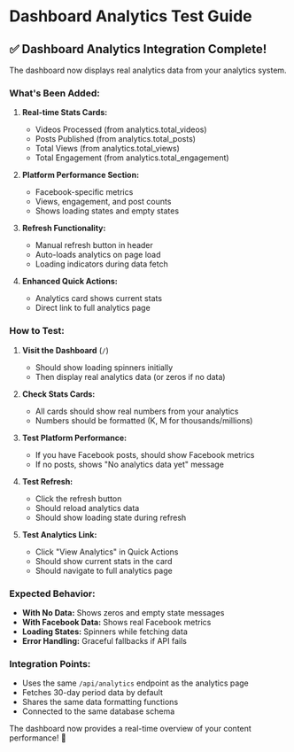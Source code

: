 # Dashboard Analytics Test Guide

## ✅ **Dashboard Analytics Integration Complete!**

The dashboard now displays real analytics data from your analytics system.

### **What's Been Added:**

1. **Real-time Stats Cards:**
   - Videos Processed (from analytics.total_videos)
   - Posts Published (from analytics.total_posts)
   - Total Views (from analytics.total_views)
   - Total Engagement (from analytics.total_engagement)

2. **Platform Performance Section:**
   - Facebook-specific metrics
   - Views, engagement, and post counts
   - Shows loading states and empty states

3. **Refresh Functionality:**
   - Manual refresh button in header
   - Auto-loads analytics on page load
   - Loading indicators during data fetch

4. **Enhanced Quick Actions:**
   - Analytics card shows current stats
   - Direct link to full analytics page

### **How to Test:**

1. **Visit the Dashboard** (`/`)
   - Should show loading spinners initially
   - Then display real analytics data (or zeros if no data)

2. **Check Stats Cards:**
   - All cards should show real numbers from your analytics
   - Numbers should be formatted (K, M for thousands/millions)

3. **Test Platform Performance:**
   - If you have Facebook posts, should show Facebook metrics
   - If no posts, shows "No analytics data yet" message

4. **Test Refresh:**
   - Click the refresh button
   - Should reload analytics data
   - Should show loading state during refresh

5. **Test Analytics Link:**
   - Click "View Analytics" in Quick Actions
   - Should show current stats in the card
   - Should navigate to full analytics page

### **Expected Behavior:**

- **With No Data:** Shows zeros and empty state messages
- **With Facebook Data:** Shows real Facebook metrics
- **Loading States:** Spinners while fetching data
- **Error Handling:** Graceful fallbacks if API fails

### **Integration Points:**

- Uses the same `/api/analytics` endpoint as the analytics page
- Fetches 30-day period data by default
- Shares the same data formatting functions
- Connected to the same database schema

The dashboard now provides a real-time overview of your content performance! 🎉 